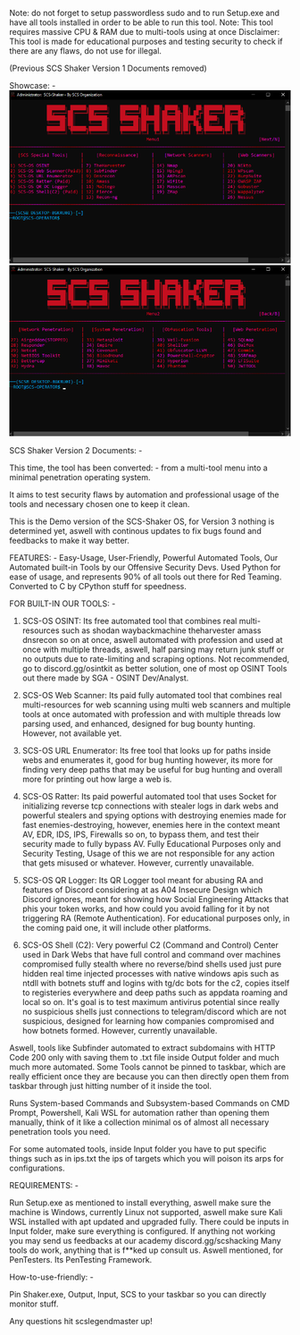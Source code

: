 Note: do not forget to setup passwordless sudo and to run Setup.exe and have all tools installed in order to  be able to run this tool.
Note: This tool requires massive CPU & RAM due to multi-tools using at once
Disclaimer: This tool is made for educational purposes and testing security to check if there are any flaws, do not use for illegal.

(Previous SCS Shaker Version 1 Documents removed)

Showcase: -
![1](./1.png)
![2](./2.png)

SCS Shaker Version 2 Documents: -

This time, the tool has been converted: -
from a multi-tool menu into a minimal penetration operating system.

It aims to test security flaws by automation and professional usage of the tools and necessary chosen one to keep it clean.

This is the Demo version of the SCS-Shaker OS, for Version 3 nothing is determined yet, aswell with continous updates to fix bugs found and feedbacks to make it way better.

FEATURES: -
Easy-Usage, User-Friendly, Powerful Automated Tools, Our Automated built-in Tools by our Offensive Security Devs.
Used Python for ease of usage, and represents 90% of all tools out there for Red Teaming. Converted to C by CPython stuff for speedness.

FOR BUILT-IN OUR TOOLS: -

1. SCS-OS OSINT:
Its free automated tool that combines real multi-resources such as shodan waybackmachine theharvester amass dnsrecon so on at once,
aswell automated with profession and used at once with multiple threads, aswell, half parsing may return junk stuff or no outputs due to rate-limiting and scraping options. Not recommended, go to discord.gg/osintkit as better solution, one of most op OSINT Tools out there made by SGA - OSINT Dev/Analyst.

2. SCS-OS Web Scanner:
Its paid fully automated tool that combines real multi-resources for web scanning using multi web scanners and multiple tools at once automated with profession and with multiple threads low parsing used, and enhanced, designed for bug bounty hunting. However, not available yet.

3. SCS-OS URL Enumerator:
Its free tool that looks up for paths inside webs and enumerates it, good for bug hunting however, its more for finding very deep paths that may be useful for bug hunting and overall more for printing out how large a web is.

4. SCS-OS Ratter:
Its paid powerful automated tool that uses Socket for initializing reverse tcp connections with stealer logs in dark webs and powerful stealers and spying options with destroying enemies made for fast enemies-destroying, however, enemies here in the context meant AV, EDR, IDS, IPS, Firewalls so on, to bypass them, and test their security made to fully bypass AV. Fully Educational Purposes only and Security Testing, Usage of this we are not responsible for any action that gets misused or whatever. However, currently unavailable.

5. SCS-OS QR Logger:
Its QR Logger tool meant for abusing RA and features of Discord considering at as A04 Insecure Design which Discord ignores, meant for showing how Social Engineering Attacks that phis your token works, and how could you avoid falling for it by not triggering RA (Remote Authentication). For educational purposes only, in the coming paid one, it will include other platforms.

6. SCS-OS Shell (C2):
Very powerful C2 (Command and Control) Center used in Dark Webs that have full control and command over machines compromised fully stealth where no reverse/bind shells used just pure hidden real time injected processes with native windows apis such as ntdll with botnets stuff and logins with tg/dc bots for the c2, copies itself to registeries everywhere and deep paths such as appdata roaming and local so on. It's goal is to test maximum antivirus potential since really no suspicious shells just connections to telegram/discord which are not suspicious, designed for learning how companies compromised and how botnets formed. However, currently unavailable.

Aswell, tools like Subfinder automated to extract subdomains with HTTP Code 200 only with saving them to .txt file inside Output folder and much much more automated.
Some Tools cannot be pinned to taskbar, which are really efficient once they are because you can then directly open them from taskbar through just hitting number of it inside the tool.

Runs System-based Commands and Subsystem-based Commands on CMD Prompt, Powershell, Kali WSL for automation rather than opening them manually, think of it like a collection minimal os of almost all necessary penetration tools you need.

For some automated tools, inside Input folder you have to put specific things such as in ips.txt the ips of targets which you will poison its arps for configurations.

REQUIREMENTS: -

Run Setup.exe as mentioned to install everything, aswell make sure the machine is Windows, currently Linux not supported, aswell make sure Kali WSL installed with apt updated and upgraded fully.
There could be inputs in Input folder, make sure everything is configured.
If anything not working you may send us feedbacks at our academy discord.gg/scshacking
Many tools do work, anything that is f**ked up consult us.
Aswell mentioned, for PenTesters. Its PenTesting Framework.

How-to-use-friendly: -

Pin Shaker.exe, Output, Input, SCS to your taskbar so you can directly monitor stuff.

Any questions hit scslegendmaster up!
